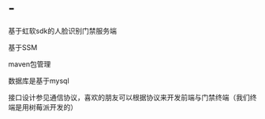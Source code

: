 # -
基于虹软sdk的人脸识别门禁服务端

基于SSM

maven包管理

数据库是基于mysql

接口设计参见通信协议，喜欢的朋友可以根据协议来开发前端与门禁终端（我们终端是用树莓派开发的）
